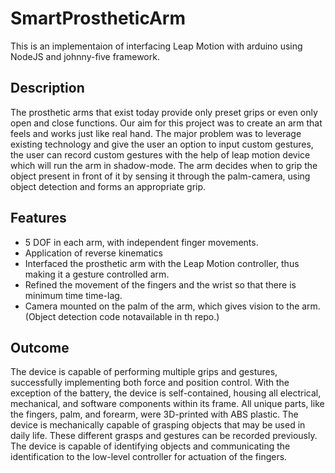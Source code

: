 # SmartProstheticArm
This is an implementaion of interfacing Leap Motion with arduino using NodeJS and johnny-five framework.

## Description
The prosthetic arms that exist today provide only preset grips or even only open and close functions. Our aim for this project was to create an arm that feels and works just like real hand. The major problem was to leverage existing technology and give the user an option to input custom gestures, the user can record custom gestures with the help of leap motion device which will run the arm in shadow-mode. The arm decides when to grip the object present in front of it by sensing it through the palm-camera, using object detection and forms an appropriate grip. 

## Features
* 5 DOF in each arm, with independent finger movements.
* Application of reverse kinematics
* Interfaced the prosthetic arm with the Leap Motion controller, thus making it a gesture controlled arm.
* Refined the movement of the fingers and the wrist so that there is minimum time time-lag. 
* Camera mounted on the palm of the arm, which gives vision to the arm. (Object detection code notavailable in th repo.)

## Outcome
The device is capable of performing multiple grips and gestures, successfully implementing both force and position control. With the exception of the battery, the device is self-contained, housing all electrical, mechanical, and software components within its frame. All unique parts, like the fingers, palm, and forearm, were 3D-printed with ABS plastic. The device is mechanically capable of grasping objects that may be used in daily life. These different grasps and gestures can be recorded previously. The device is capable of identifying objects and communicating the identification to the low-level controller for actuation of the fingers.